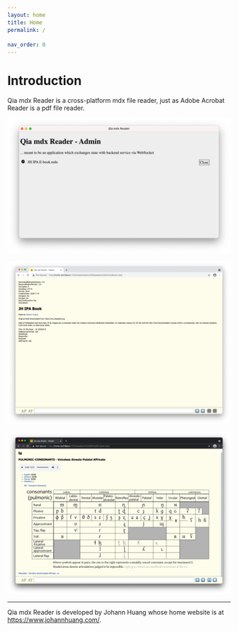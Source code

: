 ```yaml
---
layout: home
title: Home
permalink: /

nav_order: 0
---
```


# Introduction

Qia mdx Reader is a cross-platform mdx file reader, just as Adobe Acrobat Reader is a pdf file reader.

![Qia mdx Reader - Launcher, in Light Theme, on macOS](docs/images/20210530-181423.png)

![JH IPA E-book: Metadata, on Chromium](docs/images/20210612-130453.png)

<!-- ![JH IPA E-book: IPA/Mandarin, on Chromium](docs/images/20210530-000139.png) -->

![JH IPA E-book: tɕ, on Chromium](docs/images/20210530-000833.png)


---

Qia mdx Reader is developed by Johann Huang whose home website is at <https://www.johannhuang.com/>.

